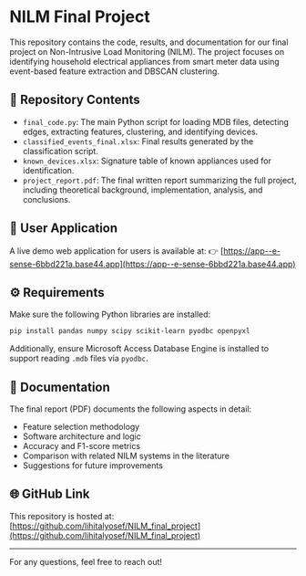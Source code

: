 # NILM Final Project

This repository contains the code, results, and documentation for our final project on Non-Intrusive Load Monitoring (NILM). The project focuses on identifying household electrical appliances from smart meter data using event-based feature extraction and DBSCAN clustering.

## 📁 Repository Contents

- `final_code.py`: The main Python script for loading MDB files, detecting edges, extracting features, clustering, and identifying devices.
- `classified_events_final.xlsx`: Final results generated by the classification script.
- `known_devices.xlsx`: Signature table of known appliances used for identification.
- `project_report.pdf`: The final written report summarizing the full project, including theoretical background, implementation, analysis, and conclusions.

## 📱 User Application

A live demo web application for users is available at:
👉 [https://app--e-sense-6bbd221a.base44.app](https://app--e-sense-6bbd221a.base44.app)

## ⚙️ Requirements

Make sure the following Python libraries are installed:

```bash
pip install pandas numpy scipy scikit-learn pyodbc openpyxl
```

Additionally, ensure Microsoft Access Database Engine is installed to support reading `.mdb` files via `pyodbc`.

## 📘 Documentation

The final report (PDF) documents the following aspects in detail:
- Feature selection methodology
- Software architecture and logic
- Accuracy and F1-score metrics
- Comparison with related NILM systems in the literature
- Suggestions for future improvements

## 🌐 GitHub Link

This repository is hosted at: [https://github.com/lihitalyosef/NILM_final_project](https://github.com/lihitalyosef/NILM_final_project)

---

For any questions, feel free to reach out!